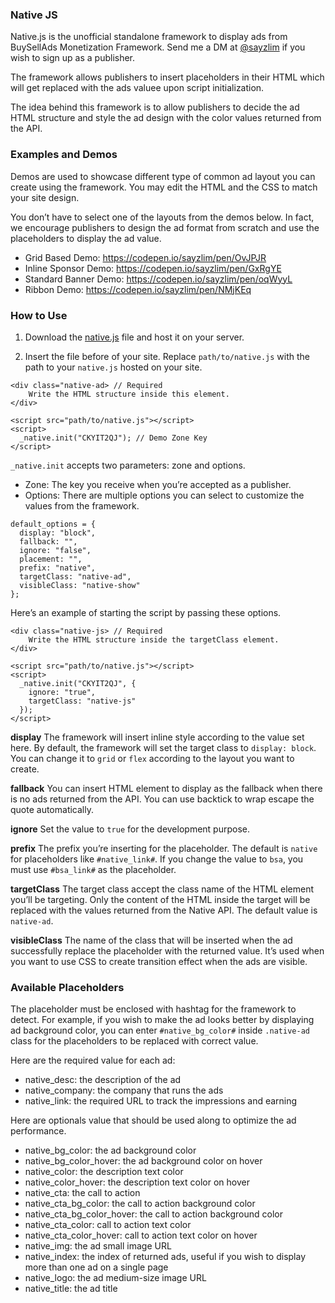 ### Native JS
Native.js is the unofficial standalone framework to display ads from BuySellAds Monetization Framework. Send me a DM at [@sayzlim](https://twitter.com/sayzlim) if you wish to sign up as a publisher.

The framework allows publishers to insert placeholders in their HTML which will get replaced with the ads valuee upon script initialization.

The idea behind this framework is to allow publishers to decide the ad HTML structure and style the ad design with the color values returned from the API.

### Examples and Demos
Demos are used to showcase different type of common ad layout you can create using the framework. You may edit the HTML and the CSS to match your site design.

You don’t have to select one of the layouts from the demos below. In fact, we encourage publishers to design the ad format from scratch and use the placeholders to display the ad value.

- Grid Based Demo: https://codepen.io/sayzlim/pen/OvJPJR
- Inline Sponsor Demo: https://codepen.io/sayzlim/pen/GxRgYE
- Standard Banner Demo: https://codepen.io/sayzlim/pen/oqWyyL
- Ribbon Demo: https://codepen.io/sayzlim/pen/NMjKEq


### How to Use
1. Download the [native.js](https://github.com/sayzlim/native.js/blob/master/native.js) file and host it on your server.

2. Insert the file before </head> of your site. Replace `path/to/native.js` with the path to your `native.js` hosted on your site.

```
<div class="native-ad> // Required
    Write the HTML structure inside this element.
</div>

<script src="path/to/native.js"></script>
<script>
  _native.init("CKYIT2QJ"); // Demo Zone Key
</script>
```


`_native.init` accepts two parameters: zone and options.

- Zone: The key you receive when you’re accepted as a publisher.
- Options: There are multiple options you can select to customize the values from the framework.

```
default_options = {
  display: "block",
  fallback: "",
  ignore: "false",
  placement: "",
  prefix: "native",
  targetClass: "native-ad",
  visibleClass: "native-show"
};
```

Here’s an example of starting the script by passing these options.

```
<div class="native-js> // Required
    Write the HTML structure inside the targetClass element.
</div>

<script src="path/to/native.js"></script>
<script>
  _native.init("CKYIT2QJ", {
    ignore: "true",
    targetClass: "native-js"
  });
</script>
```

**display**
The framework will insert inline style according to the value set here. By default, the framework will set the target class to `display: block`. You can change it to `grid` or `flex` according to the layout you want to create.

**fallback**
You can insert HTML element to display as the fallback when there is no ads returned from the API. You can use backtick to wrap escape the quote automatically.

**ignore**
Set the value to `true` for the development purpose.

**prefix**
The prefix you’re inserting for the placeholder. The default is `native` for placeholders like `#native_link#`. If you change the value to `bsa`, you must use `#bsa_link#` as the placeholder.

**targetClass**
The target class accept the class name of the HTML element you’ll be targeting. Only the content of the HTML inside the target will be replaced with the values returned from the Native API. The default value is `native-ad`.

**visibleClass**
The name of the class that will be inserted when the ad successfully replace the placeholder with the returned value. It’s used when you want to use CSS to create transition effect when the ads are visible.

### Available Placeholders
The placeholder must be enclosed with hashtag for the framework to detect. For example, if you wish to make the ad looks better by displaying ad background color, you can enter `#native_bg_color#` inside `.native-ad` class for the placeholders to be replaced with correct value.

Here are the required value for each ad:
- native_desc: the description of the ad
- native_company: the company that runs the ads
- native_link: the required URL to track the impressions and earning

Here are optionals value that should be used along to optimize the ad performance.
- native_bg_color: the ad background color
- native_bg_color_hover: the ad background color on hover
- native_color: the description text color
- native_color_hover: the description text color on hover
- native_cta: the call to action
- native_cta_bg_color: the call to action background color
- native_cta_bg_color_hover: the call to action background color
- native_cta_color: call to action text color
- native_cta_color_hover: call to action text color on hover
- native_img: the ad small image URL
- native_index: the index of returned ads, useful if you wish to display more than one ad on a single page
- native_logo: the ad medium-size image URL
- native_title: the ad title